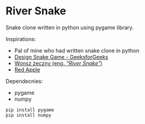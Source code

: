 # River Snake
 Snake clone written in python using pygame library.

Inspirations:
- Pal of mine who had written snake clone in python
- [Design Snake Game - GeeksforGeeks](https://www.geeksforgeeks.org/design-snake-game/)
- [Wonsz żeczny (eng. *"River Snake"*) ](https://www.youtube.com/watch?v=aVPj0phGjyU)
- [Red Apple](https://upload.wikimediia.org/wikipedia/commons/1/15/Red_Apple.jpg)

Dependecnies:
- pygame
- numpy

```
pip install pygame
pip install numpy
```
